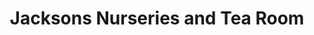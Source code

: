 ---
title: "Jacksons Nurseries and Tea Room"
url: /bagnall/jacksons-nurseries-and-tea-room/
shop: Garten-Center
---
